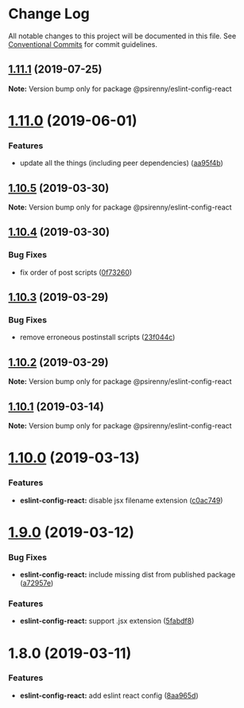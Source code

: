 # Change Log

All notable changes to this project will be documented in this file.
See [Conventional Commits](https://conventionalcommits.org) for commit guidelines.

## [1.11.1](https://github.com/psirenny/monorepo/tree/master/packages/eslint-config-react/compare/@psirenny/eslint-config-react@1.11.0...@psirenny/eslint-config-react@1.11.1) (2019-07-25)

**Note:** Version bump only for package @psirenny/eslint-config-react





# [1.11.0](https://github.com/psirenny/monorepo/tree/master/packages/eslint-config-react/compare/@psirenny/eslint-config-react@1.10.5...@psirenny/eslint-config-react@1.11.0) (2019-06-01)


### Features

* update all the things (including peer dependencies) ([aa95f4b](https://github.com/psirenny/monorepo/tree/master/packages/eslint-config-react/commit/aa95f4b))





## [1.10.5](https://github.com/psirenny/monorepo/tree/master/packages/eslint-config-react/compare/@psirenny/eslint-config-react@1.10.4...@psirenny/eslint-config-react@1.10.5) (2019-03-30)

**Note:** Version bump only for package @psirenny/eslint-config-react





## [1.10.4](https://github.com/psirenny/monorepo/tree/master/packages/eslint-config-react/compare/@psirenny/eslint-config-react@1.10.3...@psirenny/eslint-config-react@1.10.4) (2019-03-30)


### Bug Fixes

* fix order of post scripts ([0f73260](https://github.com/psirenny/monorepo/tree/master/packages/eslint-config-react/commit/0f73260))





## [1.10.3](https://github.com/psirenny/monorepo/tree/master/packages/eslint-config-react/compare/@psirenny/eslint-config-react@1.10.2...@psirenny/eslint-config-react@1.10.3) (2019-03-29)


### Bug Fixes

* remove erroneous postinstall scripts ([23f044c](https://github.com/psirenny/monorepo/tree/master/packages/eslint-config-react/commit/23f044c))





## [1.10.2](https://github.com/psirenny/monorepo/tree/master/packages/eslint-config-react/compare/@psirenny/eslint-config-react@1.10.1...@psirenny/eslint-config-react@1.10.2) (2019-03-29)

**Note:** Version bump only for package @psirenny/eslint-config-react





## [1.10.1](https://github.com/psirenny/monorepo/tree/master/packages/eslint-config-react/compare/@psirenny/eslint-config-react@1.10.0...@psirenny/eslint-config-react@1.10.1) (2019-03-14)

**Note:** Version bump only for package @psirenny/eslint-config-react





# [1.10.0](https://github.com/psirenny/monorepo/tree/master/packages/eslint-config-react/compare/@psirenny/eslint-config-react@1.9.0...@psirenny/eslint-config-react@1.10.0) (2019-03-13)


### Features

* **eslint-config-react:** disable jsx filename extension ([c0ac749](https://github.com/psirenny/monorepo/tree/master/packages/eslint-config-react/commit/c0ac749))





# [1.9.0](https://github.com/psirenny/monorepo/tree/master/packages/eslint-config-react/compare/@psirenny/eslint-config-react@1.8.0...@psirenny/eslint-config-react@1.9.0) (2019-03-12)


### Bug Fixes

* **eslint-config-react:** include missing dist from published package ([a72957e](https://github.com/psirenny/monorepo/tree/master/packages/eslint-config-react/commit/a72957e))


### Features

* **eslint-config-react:** support .jsx extension ([5fabdf8](https://github.com/psirenny/monorepo/tree/master/packages/eslint-config-react/commit/5fabdf8))





# 1.8.0 (2019-03-11)


### Features

* **eslint-config-react:** add eslint react config ([8aa965d](https://github.com/psirenny/monorepo/tree/master/packages/eslint-config-react/commit/8aa965d))
